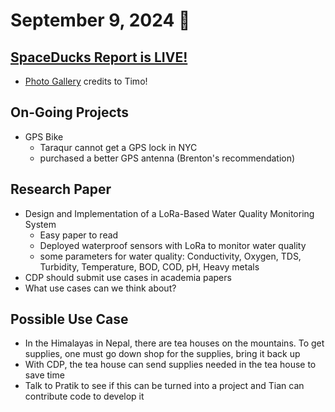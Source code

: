 # September 9, 2024 :duck:

## [SpaceDucks Report is LIVE!](https://www.owlintegrations.com/spaceducks-4-report)
* [Photo Gallery](https://gallery.timowielink.com/spaceducksiv/) credits to Timo!

## On-Going Projects
* GPS Bike
    * Taraqur cannot get a GPS lock in NYC
    * purchased a better GPS antenna (Brenton's recommendation)

## Research Paper
* Design and Implementation of a LoRa-Based Water Quality Monitoring System
    * Easy paper to read
    * Deployed waterproof sensors with LoRa to monitor water quality
    * some parameters for water quality: Conductivity, Oxygen, TDS, Turbidity, Temperature, BOD, COD, pH, Heavy metals
* CDP should submit use cases in academia papers
* What use cases can we think about?

## Possible Use Case
* In the Himalayas in Nepal, there are tea houses on the mountains. To get supplies, one must go down shop for the supplies, bring it back up
* With CDP, the tea house can send supplies needed in the tea house to save time
* Talk to Pratik to see if this can be turned into a project and Tian can contribute code to develop it